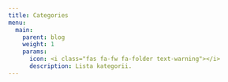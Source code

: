 ```yaml
---
title: Categories
menu:
  main:
    parent: blog
    weight: 1
    params:
      icon: <i class="fas fa-fw fa-folder text-warning"></i>
      description: Lista kategorii.
---
```

